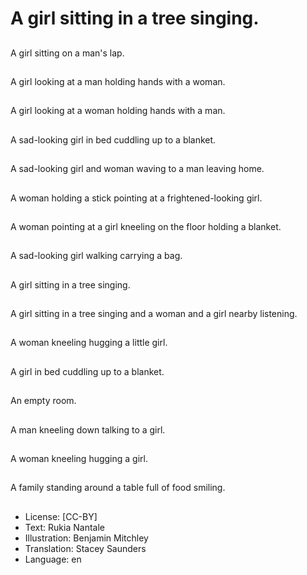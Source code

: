 # A girl sitting in a tree singing.

##
A girl sitting on a man's lap.

##
A girl looking at a man holding hands with a woman.

##
A girl looking at a woman holding hands with a man.

##
A sad-looking girl in bed cuddling up to a blanket.

##
A sad-looking girl and woman waving to a man leaving home.

##
A woman holding a stick pointing at a frightened-looking girl.

##
A woman pointing at a girl kneeling on the floor holding a blanket.

##
A sad-looking girl walking carrying a bag.

##
A girl sitting in a tree singing.

##
A girl sitting in a tree singing and a woman and a girl nearby listening.

##
A woman kneeling hugging a little girl.

##
A girl in bed cuddling up to a blanket.

##
An empty room.

##
A man kneeling down talking to a girl.

##
A woman kneeling hugging a girl.

##
A family standing around a table full of food smiling.

##
* License: [CC-BY]
* Text: Rukia Nantale
* Illustration: Benjamin Mitchley
* Translation: Stacey Saunders
* Language: en
